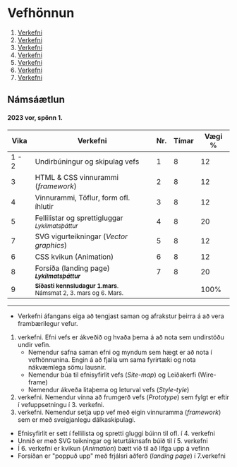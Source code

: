 # Vefhönnun

1. [Verkefni](Verkefni-1/)
2. [Verkefni](Verkefni-2/)
3. [Verkefni](Verkefni-3/)
4. [Verkefni](Verkefni-4/)
5. [Verkefni](Verkefni-5/)
6. [Verkefni](Verkefni-6/)
7. [Verkefni](Verkefni-7/)


## Námsáætlun

#### 2023 vor, spönn 1. 

| Vika  | Verkefni  | Nr. | Tímar | Vægi % |
|---|---|---|---|---|
| 1 - 2  | Undirbúningur og skipulag vefs  | 1  | 8 | 12 |
| 3  | HTML & CSS vinnurammi (_framework_)  | 2 | 8  | 12 |
| 4  | Vinnurammi, Töflur, form ofl. íhlutir | 3  | 8 | 12 |
| 5  | Fellilistar og sprettigluggar <sub> _Lykilmatsþáttur_ </sub> | 4  | 8  | 20 |
| 7  | SVG vigurteikningar (_Vector graphics_)| 5  | 8 | 12 |
| 6  | CSS kvikun (Animation) | 6  | 8 | 12  |
| 8  | Forsíða (landing page)  &nbsp; &nbsp; <sub> **_Lykilmatsþáttur_** </sub> | 7 | 8 | 20 |
| 9  | <sub>**Síðasti  kennsludagur 1.mars**. <br> Námsmat 2, 3. mars og 6. Mars.</sub> |  |  | 100%  |


---

* Verkefni áfangans eiga að tengjast saman og afrakstur þeirra á að vera frambærilegur vefur. 
1. verkefni. Efni vefs er ákveðið og hvaða þema á að nota sem undirstöðu undir vefin.
   * Nemendur safna saman efni og myndum sem hægt er að nota í vefhönnunina. Engin á að fjalla um sama fyrirtæki og nota nákvæmlega sömu lausnir. 
   * Nemendur búa til efnisyfirlit vefs (_Site-map_) og Leiðakerfi (Wire-frame)
   * Nemendur ákveða litaþema og leturval vefs (_Style-tyle_)
2. verkefni. Nemendur vinna að frumgerð vefs (_Prototype_) sem fylgt er eftir í vefuppsetningu í 3. verkefni.
3. verkefni. Nemendur setja upp vef með eigin vinnuramma (_framework_) sem er með sveigjanlegu dálkaskipulagi.
* Efnisyfirlit er sett í fellilista og spretti gluggi búinn til ofl. í 4. verkefni
* Unnið er með SVG teikningar og leturtáknsafn búið til í 5. verkefni 
* Í 6. verkefni er kvikun (_Animation_) bætt við til að lífga upp á vefinn
* Forsíðan er "poppuð upp" með frjálsri aðferð (_landing page_) í 7.verkefni

